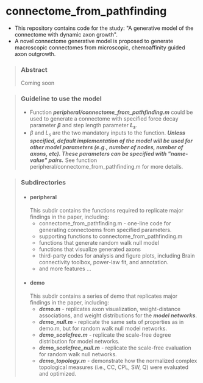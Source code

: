 # connectome_from_pathfinding
- This repository contains code for the study: "A generative model of the connectome with dynamic axon growth". 
- A novel connectome generative model is proposed to generate macroscopic connectomes from microscopic, chemoaffinity guided axon outgrowth.

>### Abstract
>Coming soon


>### Guideline to use the model
>- Function ***peripheral/connectome_from_pathfinding.m*** could be used to generate a connectome with specified force decay parameter ***$\beta$*** and step length parameter ***$L_s$***. 
>- $\beta$ and $L_s$ are the two mandatory inputs to the function. ***Unless specified, default implementation of the model will be used for other model parameters (e.g., number of nodes, number of axons, etc). These parameters can be specified with "name-value" pairs.*** See function peripheral/connectome_from_pathfinding.m for more details.

>### Subdirectories
>- #### peripheral
>   This subdir contains the functions required to replicate major findings in the paper, including:
>   -  connectome_from_pathfinding.m - one-line code for generating connectoems from specified parameters.
>   -  supporting functions to connectome_from_pathfinding.m
>   -  functions that generate random walk null model
>   -  functions that visualize generated axons
>   -  third-party codes for analysis and figure plots, including Brain connectivity toolbox, power-law fit, and annotation.
>   -  and more features ...
>- #### demo
>   This subdir contains a series of demo that replicates major findings in the paper, including:
>   -  ***demo.m*** - replicates axon visualization, weight-distance associations, and weight distributions for the ***model networks***.
>   -  ***demo_null.m*** - replicate the same sets of properties as in demo.m, but for random walk null model networks.
>   -  ***demo_scalefree.m*** - replicate the scale-free degree distribution for model networks.
>   -  ***demo_scalefree_null.m*** - replicate the scale-free evaluation for random walk null networks.
>   -  ***demo_topology.m*** - demonstrate how the normalized complex topological measures (i.e., CC, CPL, SW, Q) were evaluated and optimized.


